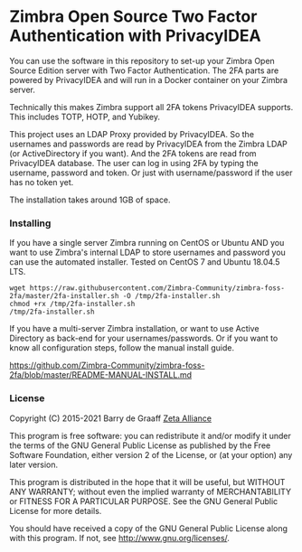# Zimbra Open Source Two Factor Authentication with PrivacyIDEA

You can use the software in this repository to set-up your Zimbra Open Source Edition server with Two Factor Authentication. The 2FA parts are powered by PrivacyIDEA and will run in a Docker container on your Zimbra server.

Technically this makes Zimbra support all 2FA tokens PrivacyIDEA supports. This includes TOTP, HOTP, and Yubikey. 

This project uses an LDAP Proxy provided by PrivacyIDEA. So the usernames and passwords are read by PrivacyIDEA from the Zimbra LDAP (or ActiveDirectory if you want). And the 2FA tokens are read from PrivacyIDEA database. The user can log in using 2FA by typing the username, password and token. Or just with username/password if the user has no token yet.


The installation takes around 1GB of space.

### Installing
If you have a single server Zimbra running on CentOS or Ubuntu AND you want to use Zimbra's internal LDAP to store usernames and password you can use the automated installer. Tested on CentOS 7 and Ubuntu 18.04.5 LTS.

    wget https://raw.githubusercontent.com/Zimbra-Community/zimbra-foss-2fa/master/2fa-installer.sh -O /tmp/2fa-installer.sh
    chmod +rx /tmp/2fa-installer.sh
    /tmp/2fa-installer.sh

If you have a multi-server Zimbra installation, or want to use Active Directory as back-end for your usernames/passwords. Or if you want to know all configuration steps, follow the manual install guide.

https://github.com/Zimbra-Community/zimbra-foss-2fa/blob/master/README-MANUAL-INSTALL.md


### License

Copyright (C) 2015-2021  Barry de Graaff [Zeta Alliance](https://zetalliance.org/)

This program is free software: you can redistribute it and/or modify
it under the terms of the GNU General Public License as published by
the Free Software Foundation, either version 2 of the License, or
(at your option) any later version.

This program is distributed in the hope that it will be useful,
but WITHOUT ANY WARRANTY; without even the implied warranty of
MERCHANTABILITY or FITNESS FOR A PARTICULAR PURPOSE.  See the
GNU General Public License for more details.

You should have received a copy of the GNU General Public License
along with this program.  If not, see http://www.gnu.org/licenses/.

   


